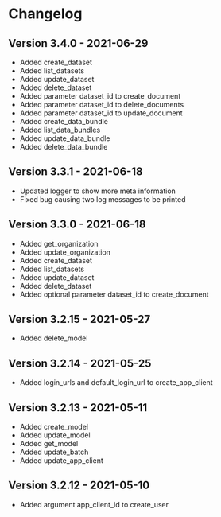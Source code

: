 # Changelog 

## Version 3.4.0 - 2021-06-29

- Added create_dataset
- Added list_datasets 
- Added update_dataset
- Added delete_dataset
- Added parameter dataset_id to create_document
- Added parameter dataset_id to delete_documents
- Added parameter dataset_id to update_document
- Added create_data_bundle
- Added list_data_bundles 
- Added update_data_bundle
- Added delete_data_bundle

## Version 3.3.1 - 2021-06-18

- Updated logger to show more meta information
- Fixed bug causing two log messages to be printed

## Version 3.3.0 - 2021-06-18

- Added get_organization
- Added update_organization 
- Added create_dataset
- Added list_datasets
- Added update_dataset
- Added delete_dataset
- Added optional parameter dataset_id to create_document

## Version 3.2.15 - 2021-05-27

- Added delete_model 

## Version 3.2.14 - 2021-05-25

- Added login_urls and default_login_url to create_app_client

## Version 3.2.13 - 2021-05-11

- Added create_model
- Added update_model
- Added get_model
- Added update_batch
- Added update_app_client

## Version 3.2.12 - 2021-05-10

- Added argument app_client_id to create_user
